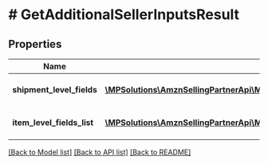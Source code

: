 # # GetAdditionalSellerInputsResult

## Properties

Name | Type | Description | Notes
------------ | ------------- | ------------- | -------------
**shipment_level_fields** | [**\MPSolutions\AmznSellingPartnerApi\Models\MerchantFulfillment\AdditionalInputs[]**](AdditionalInputs.md) | A list of additional inputs. | [optional]
**item_level_fields_list** | [**\MPSolutions\AmznSellingPartnerApi\Models\MerchantFulfillment\ItemLevelFields[]**](ItemLevelFields.md) | A list of item level fields. | [optional]

[[Back to Model list]](../../README.md#models) [[Back to API list]](../../README.md#endpoints) [[Back to README]](../../README.md)
